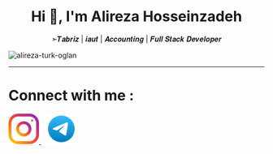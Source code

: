 <h1 align="center">Hi 👋, I'm Alireza Hosseinzadeh</h1>
<p align="center">➣𝑻𝒂𝒃𝒓𝒊𝒛 | 𝒊𝒂𝒖𝒕 | 𝑨𝒄𝒄𝒐𝒖𝒏𝒕𝒊𝒏𝒈 | 𝑭𝒖𝒍𝒍 𝑺𝒕𝒂𝒄𝒌 𝑫𝒆𝒗𝒆𝒍𝒐𝒑𝒆𝒓</p>

<p align="left"> <img src="https://komarev.com/ghpvc/?username=alireza-turk-oglan&label=Profile%20views&color=0e75b6&style=flat" alt="alireza-turk-oglan" /> </p>
<hr>

# Connect with me :

<p align="left">
  <a href="https://instagram.com/alirezahosseinzadeh__" target="_blank">
    <img src="https://raw.githubusercontent.com/alireza-turk-oglan/alireza-turk-oglan/refs/heads/main/assets/instagram.svg" alt="Instagram" height="60" width="60" />
  </a>
  <a href="https://t.me/AlirezaHosseinzade" target="_blank" style="margin-left: 10px;">
    <img src="https://raw.githubusercontent.com/alireza-turk-oglan/alireza-turk-oglan/refs/heads/main/assets/telegram.svg" alt="Telegram" height="60" width="60" />
  </a>
</p>
